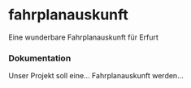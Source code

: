 # fahrplanauskunft
Eine wunderbare Fahrplanauskunft für Erfurt


### Dokumentation

Unser Projekt soll eine... Fahrplanauskunft werden...
